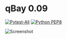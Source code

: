 # qBay 0.09

[![Pytest-All](https://github.com/Will-C-Aitken/qBay/actions/workflows/pytest.yml/badge.svg)](https://github.com/Will-C-Aitken/qBay/actions/workflows/pytest.yml)
[![Python PEP8](https://github.com/Will-C-Aitken/qBay/actions/workflows/style_check.yml/badge.svg)](https://github.com/Will-C-Aitken/qBay/actions/workflows/style_check.yml)

![Screenshot](/dosc/screenshot.png?raw=true)


